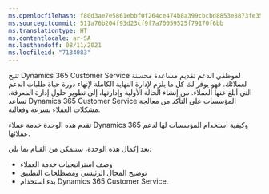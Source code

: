 ```yaml
---
ms.openlocfilehash: f80d3ae7e5861ebbf0f264ce474b8a399cbcbd8853e8873fe355b47db95ef3b6
ms.sourcegitcommit: 511a76b204f93d23cf9f7a70059525f79170f6bb
ms.translationtype: HT
ms.contentlocale: ar-SA
ms.lasthandoff: 08/11/2021
ms.locfileid: "7134083"
---
```

تتيح Dynamics 365 Customer Service لموظفي الدعم تقديم مساعدة محسنة لعملائك. فهو يوفر لك كل ما يلزم لإدارة النهاية الكاملة لإنهاء دورة حياة طلبات الدعم التي أبلغ عنها العملاء. من إنشاء الحالة الأولية وإدارتها، إلى تطوير حلول إدارة المعرفة، تساعد Dynamics 365 Customer Service المؤسسات على التأكد من معالجة مشكلات العملاء بسرعة وفعالية.

تقدم هذه الوحدة خدمة عملاء Dynamics 365 وكيفية استخدام المؤسسات لها لدعم عملائها.

بعد إكمال هذه الوحدة، ستتمكن من القيام بما يلي:

 -  وصف استراتيجيات خدمة العملاء
 -  توضيح المجال الرئيسي ومصطلحات التطبيق
 -  بدء استخدام Dynamics 365 Customer Service.
